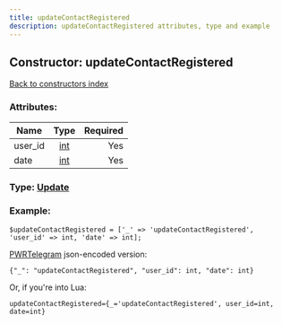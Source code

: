 ```yaml
---
title: updateContactRegistered
description: updateContactRegistered attributes, type and example
---
```

## Constructor: updateContactRegistered  
[Back to constructors index](index.md)



### Attributes:

| Name     |    Type       | Required |
|----------|:-------------:|---------:|
|user\_id|[int](../types/int.md) | Yes|
|date|[int](../types/int.md) | Yes|



### Type: [Update](../types/Update.md)


### Example:

```
$updateContactRegistered = ['_' => 'updateContactRegistered', 'user_id' => int, 'date' => int];
```  

[PWRTelegram](https://pwrtelegram.xyz) json-encoded version:

```
{"_": "updateContactRegistered", "user_id": int, "date": int}
```


Or, if you're into Lua:  


```
updateContactRegistered={_='updateContactRegistered', user_id=int, date=int}

```


